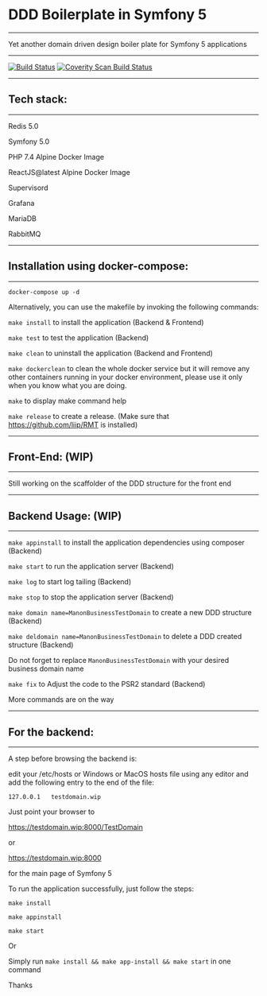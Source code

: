 # DDD Boilerplate in Symfony 5
________________________________________________________________________________

Yet another domain driven design boiler plate for Symfony 5 applications




________________________________________________________________________________
[![Build Status](https://travis-ci.org/mostafaahamidmanon/symfony5dddboilerplate.svg?branch=master)](https://travis-ci.org/mostafaahamidmanon/symfony5dddboilerplate)
<a href="https://scan.coverity.com/projects/mostafaahamidmanon-symfony5dddboilerplate">
  <img alt="Coverity Scan Build Status"
       src="https://scan.coverity.com/projects/21378/badge.svg"/>
</a>


________________________________________________________________________________
## Tech stack:
________________________________________________________________________________

Redis 5.0

Symfony 5.0

PHP 7.4 Alpine Docker Image

ReactJS@latest Alpine Docker Image

Supervisord

Grafana

MariaDB

RabbitMQ

________________________________________________________________________________
## Installation using docker-compose:
________________________________________________________________________________

``` docker-compose up -d ```

Alternatively, you can use the makefile by invoking the following commands:

``` make install ``` to install the application (Backend & Frontend)

``` make test ``` to test the application (Backend)

``` make clean ``` to uninstall the application (Backend and Frontend)

``` make dockerclean ``` to clean the whole docker service but it will remove any other containers running in your docker environment, please use it only when you know what you are doing.

``` make ``` to display make command help

``` make release ``` to create a release. (Make sure that https://github.com/liip/RMT is installed)


________________________________________________________________________________
## Front-End: (WIP)
________________________________________________________________________________

Still working on the scaffolder of the DDD structure for the front end


________________________________________________________________________________
## Backend Usage: (WIP)
________________________________________________________________________________

``` make appinstall ``` to install the application dependencies using composer (Backend)

``` make start ``` to run the application server (Backend)

``` make log ``` to start log tailing (Backend)

``` make stop ``` to stop the application server (Backend)

``` make domain name=ManonBusinessTestDomain ``` to create a new DDD structure (Backend)

``` make deldomain name=ManonBusinessTestDomain ``` to delete a DDD created structure (Backend)

Do not forget to replace ``` ManonBusinessTestDomain ``` with your desired business domain name

``` make fix ``` to Adjust the code to the PSR2 standard (Backend)

More commands are on the way


________________________________________________________________________________
## For the backend:
________________________________________________________________________________

A step before browsing the backend is:

edit your /etc/hosts or Windows or MacOS hosts file using any editor and add the following entry to the end of the file:

``` 127.0.0.1   testdomain.wip ```

Just point your browser to 

https://testdomain.wip:8000/TestDomain 

or 

https://testdomain.wip:8000 

for the main page of Symfony 5

To run the application successfully, just follow the steps:

``` make install ```

``` make appinstall ```

``` make start ```

Or

Simply run ``` make install && make app-install && make start ``` in one command


Thanks